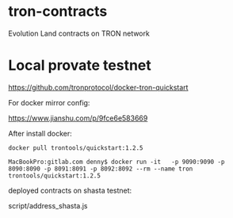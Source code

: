 # tron-contracts
Evolution Land contracts on TRON network

# Local provate testnet
https://github.com/tronprotocol/docker-tron-quickstart

For docker mirror config:

https://www.jianshu.com/p/9fce6e583669

After install docker:

```
docker pull trontools/quickstart:1.2.5
```

```
MacBookPro:gitlab.com denny$ docker run -it   -p 9090:9090 -p 8090:8090 -p 8091:8091 -p 8092:8092 --rm --name tron   trontools/quickstart:1.2.5
```

deployed contracts on shasta testnet:

script/address_shasta.js
  

    